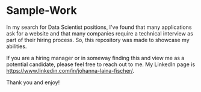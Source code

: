 # Sample-Work
In my search for Data Scientist positions, I've found that many applications ask for a website and that many companies require a technical interview as part of their hiring process. So, this repository was made to showcase my abilities. 

If you are a hiring manager or in someway finding this and view me as a potential candidate, please feel free to reach out to me. My LinkedIn page is https://www.linkedin.com/in/johanna-laina-fischer/.

Thank you and enjoy!
